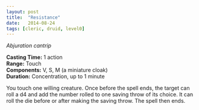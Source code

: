 ```yaml
---
layout: post
title:  "Resistance"
date:   2014-08-24
tags: [cleric, druid, level0]
---
```


_Abjuration cantrip_

**Casting Time:** 1 action  
**Range:** Touch  
**Components:** V, S, M (a miniature cloak)  
**Duration:** Concentration, up to 1 minute

You touch one willing creature. Once before the spell ends, the target can roll a d4 and add the number rolled to one saving throw of its choice. It can roll the die before or after making the saving throw. The spell then ends.
